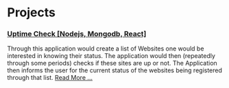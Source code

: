 # Projects

### [Uptime Check [Nodejs, Mongodb, React]](https://github.com/HamidHeyde/Full_Stack/tree/master/UptimeCheck)
Through this application would create a list of Websites one would be interested in knowing their status. The application would then (repeatedly through some periods) checks if these sites are up or not.
The Application then informs the user for the current status of the websites being registered through that list. [Read More ...](https://github.com/HamidHeyde/Full_Stack/tree/master/UptimeCheck)
